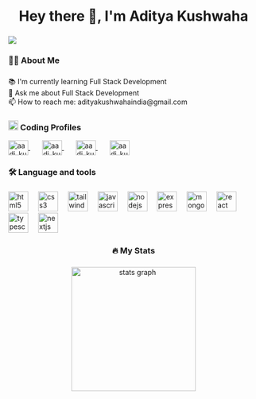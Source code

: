 <h1 align="center">Hey there 👋, I'm Aditya Kushwaha</h1>

###

<div align="left">
  <img src="https://visitor-badge.laobi.icu/badge?page_id=Aditya4kushwaha.Aditya4kushwaha&" />
</div>

###

<h3 align="left">👩‍💻 About Me</h3>

###

<p align="left">
  📚 I'm currently learning Full Stack Development<br>
  💬 Ask me about Full Stack Development <br>
  📫 How to reach me: adityakushwahaindia@gmail.com
</p>

###

<h3 align="left">
  <img src="https://img.icons8.com/ios-filled/50/ffffff/link--v1.png" height="20" width="20" /> Coding Profiles
</h3>

<p align="left">
  <a href="https://www.leetcode.com/aadi_kush" target="_blank" rel="noopener noreferrer">
    <img align="center" src="https://raw.githubusercontent.com/rahuldkjain/github-profile-readme-generator/master/src/images/icons/Social/leet-code.svg" alt="aadi_kush" height="30" width="40" />
  </a>
  <img width="20" />
  <a href="https://codeforces.com/profile/aadi_kush" target="_blank" rel="noopener noreferrer">
    <img align="center" src="https://raw.githubusercontent.com/rahuldkjain/github-profile-readme-generator/master/src/images/icons/Social/codeforces.svg" alt="aadi_kush" height="30" width="40" />
  </a>
  <img width="20" />
  <a href="https://auth.geeksforgeeks.org/user/aadi_kush" target="_blank" rel="noopener noreferrer">
    <img align="center" src="https://raw.githubusercontent.com/rahuldkjain/github-profile-readme-generator/master/src/images/icons/Social/geeks-for-geeks.svg" alt="aadi_kush" height="30" width="40" />
  </a>
  <img width="20" />
  <a href="https://www.codechef.com/users/aadi_kush" target="_blank" rel="noopener noreferrer">
    <img align="center" src="https://cdn.jsdelivr.net/npm/simple-icons@3.1.0/icons/codechef.svg" alt="aadi_kush" height="30" width="40" />
  </a>
</p>

###

<h3 align="left">🛠 Language and tools</h3>

###

<div align="left">
  <img src="https://cdn.jsdelivr.net/gh/devicons/devicon/icons/html5/html5-original.svg" height="40" alt="html5 logo" />
  <img width="12" />
  <img src="https://cdn.jsdelivr.net/gh/devicons/devicon/icons/css3/css3-original.svg" height="40" alt="css3 logo" />
  <img width="12" />
  <img src="https://skillicons.dev/icons?i=tailwind" height="40" alt="tailwindcss logo" />
  <img width="12" />
  <img src="https://cdn.jsdelivr.net/gh/devicons/devicon/icons/javascript/javascript-original.svg" height="40" alt="javascript logo" />
  <img width="12" />
  <img src="https://skillicons.dev/icons?i=nodejs" height="40" alt="nodejs logo" />
  <img width="12" />
  <img src="https://skillicons.dev/icons?i=express" height="40" alt="express logo" />
  <img width="12" />
  <img src="https://skillicons.dev/icons?i=mongodb" height="40" alt="mongodb logo" />
  <img width="12" />
  <img src="https://cdn.jsdelivr.net/gh/devicons/devicon/icons/react/react-original.svg" height="40" alt="react logo" />
  <img width="12" />
  <img src="https://cdn.jsdelivr.net/gh/devicons/devicon/icons/typescript/typescript-original.svg" height="40" alt="typescript logo" />
  <img width="12" />
  <img src="https://cdn.jsdelivr.net/gh/devicons/devicon/icons/nextjs/nextjs-original.svg" height="40" alt="nextjs logo" />
</div>

###

<h3 align="center">🔥 My Stats</h3>

###

<div align="center">
  <img src="https://github-readme-stats.vercel.app/api?username=Aditya4kushwaha&hide_title=false&hide_rank=false&show_icons=true&include_all_commits=true&count_private=true&disable_animations=false&theme=dracula&locale=en&hide_border=false&order=1" height="250" alt="stats graph" />
</div>
